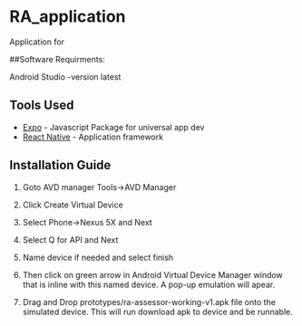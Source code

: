 # RA_application

Application for 

##Software Requirments:

Android Studio
-version latest

## Tools Used

* [Expo](https://docs.expo.io/versions/latest/) - Javascript Package for universal app dev
* [React Native](https://facebook.github.io/react-native/) - Application framework

## Installation Guide

1. Goto AVD manager Tools-\>AVD Manager

1. Click Create Virtual Device

1. Select Phone-\>Nexus 5X and Next

1. Select Q for API and Next

1. Name device if needed and select finish

1. Then click on green arrow in Android Virtual Device Manager window that is inline with this named device. A pop-up emulation will apear.

1. Drag and Drop prototypes/ra-assessor-working-v1.apk file onto the simulated device. This will run download apk to device and be runnable.
